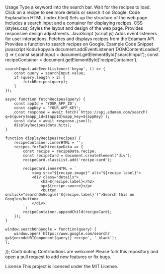 Usage
Type a keyword into the search bar.
Wait for the recipes to load.
Click on a recipe to see more details or search it on Google.
Code Explanation
HTML (index.html)
Sets up the structure of the web page.
Includes a search input and a container for displaying recipes.
CSS (styles.css)
Styles the layout and design of the web page.
Provides responsive design adjustments.
JavaScript (script.js)
Adds event listeners for user interactions.
Fetches and displays recipes from the Edamam API.
Provides a function to search recipes on Google.
Example Code Snippet
javascript
Kodu kopyala
document.addEventListener('DOMContentLoaded', () => {
    const searchInput = document.getElementById('searchInput');
    const recipeContainer = document.getElementById('recipeContainer');

    searchInput.addEventListener('keyup', () => {
        const query = searchInput.value;
        if (query.length > 2) {
            fetchRecipes(query);
        }
    });

    async function fetchRecipes(query) {
        const appId = 'YOUR_APP_ID';
        const appKey = 'YOUR_APP_KEY';
        const response = await fetch(`https://api.edamam.com/search?q=${query}&app_id=${appId}&app_key=${appKey}`);
        const data = await response.json();
        displayRecipes(data.hits);
    }

    function displayRecipes(recipes) {
        recipeContainer.innerHTML = '';
        recipes.forEach(recipeData => {
            const recipe = recipeData.recipe;
            const recipeCard = document.createElement('div');
            recipeCard.classList.add('recipe-card');

            recipeCard.innerHTML = `
                <img src="${recipe.image}" alt="${recipe.label}">
                <div class="details">
                    <h2>${recipe.label}</h2>
                    <p>${recipe.source}</p>
                    <button onclick="searchOnGoogle('${recipe.label}')">Search this on Google</button>
                </div>
            `;
            recipeContainer.appendChild(recipeCard);
        });
    }

    window.searchOnGoogle = function(query) {
        window.open(`https://www.google.com/search?q=${encodeURIComponent(query)} recipe`, '_blank');
    };
});
Contributing
Contributions are welcome! Please fork this repository and open a pull request to add new features or fix bugs.

License
This project is licensed under the MIT License.
